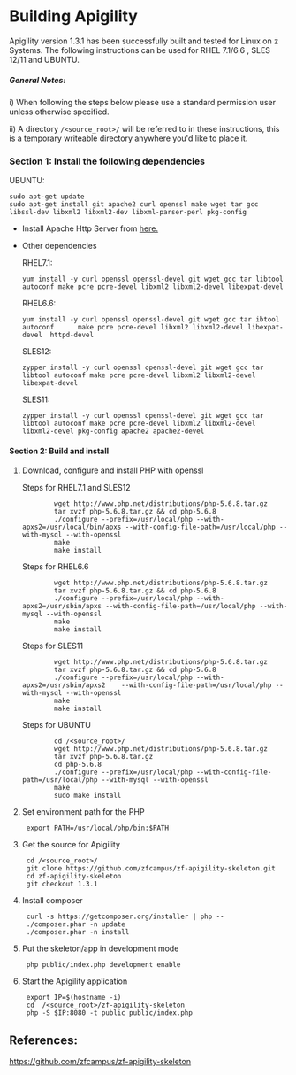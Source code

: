 # Building Apigility

Apigility version 1.3.1 has been successfully built and tested for Linux on z Systems. The following instructions can be used for RHEL 7.1/6.6 , SLES 12/11 and UBUNTU.

##### General Notes:
      
i) When following the steps below please use a standard permission user unless otherwise specified.

ii) A directory `/<source_root>/` will be referred to in these instructions, this is a temporary writeable directory anywhere you'd like to place it.


### Section 1: Install the following dependencies

 UBUNTU:

```
sudo apt-get update
sudo apt-get install git apache2 curl openssl make wget tar gcc libssl-dev libxml2 libxml2-dev libxml-parser-perl pkg-config

```
	
* Install Apache Http Server from [here.](https://github.com/linux-on-ibm-z/docs/wiki/Building-Apache-HTTP-Server)
    
* Other dependencies

	RHEL7.1:
	```
	yum install -y curl openssl openssl-devel git wget gcc tar libtool autoconf make pcre pcre-devel libxml2 libxml2-devel libexpat-devel  

	```
	RHEL6.6:
	```
	yum install -y curl openssl openssl-devel git wget gcc tar ibtool autoconf 		make pcre pcre-devel libxml2 libxml2-devel libexpat-devel  httpd-devel
	```

	SLES12:
	```
	zypper install -y curl openssl openssl-devel git wget gcc tar libtool autoconf make pcre pcre-devel libxml2 libxml2-devel libexpat-devel

	```
	
	SLES11:
	```
	zypper install -y curl openssl openssl-devel git wget gcc tar libtool autoconf make pcre pcre-devel libxml2 libxml2-devel libxml2-devel pkg-config apache2 apache2-devel

	```
	
#### Section 2: Build and install
1. Download, configure and install PHP with openssl
 
	Steps for RHEL7.1 and SLES12
	```
			wget http://www.php.net/distributions/php-5.6.8.tar.gz 
			tar xvzf php-5.6.8.tar.gz && cd php-5.6.8
			./configure --prefix=/usr/local/php --with-apxs2=/usr/local/bin/apxs --with-config-file-path=/usr/local/php --with-mysql --with-openssl
			make
			make install
	```
	
	Steps for RHEL6.6
	```
			wget http://www.php.net/distributions/php-5.6.8.tar.gz 
			tar xvzf php-5.6.8.tar.gz && cd php-5.6.8
			./configure --prefix=/usr/local/php --with-apxs2=/usr/sbin/apxs --with-config-file-path=/usr/local/php --with-mysql --with-openssl
			make
			make install
	```
	
	Steps for SLES11
	```
			wget http://www.php.net/distributions/php-5.6.8.tar.gz 
			tar xvzf php-5.6.8.tar.gz && cd php-5.6.8
			./configure --prefix=/usr/local/php --with-apxs2=/usr/sbin/apxs2 	--with-config-file-path=/usr/local/php --with-mysql --with-openssl
			make 
			make install
	```
	
	Steps for UBUNTU
	```
			cd /<source_root>/
			wget http://www.php.net/distributions/php-5.6.8.tar.gz 
			tar xvzf php-5.6.8.tar.gz
			cd php-5.6.8
			./configure --prefix=/usr/local/php --with-config-file-path=/usr/local/php --with-mysql --with-openssl
			make
			sudo make install
	```
	
2. Set environment path for the PHP

		export PATH=/usr/local/php/bin:$PATH

3. Get the source for Apigility

        cd /<source_root>/
        git clone https://github.com/zfcampus/zf-apigility-skeleton.git 
        cd zf-apigility-skeleton 
        git checkout 1.3.1

4. Install composer

        curl -s https://getcomposer.org/installer | php --
        ./composer.phar -n update
        ./composer.phar -n install

5. Put the skeleton/app in development mode

        php public/index.php development enable


6. Start the Apigility application

        export IP=$(hostname -i)
        cd  /<source_root>/zf-apigility-skeleton
        php -S $IP:8080 -t public public/index.php

## References:

https://github.com/zfcampus/zf-apigility-skeleton

